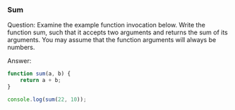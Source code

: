 
### Sum

Question: Examine the example function invocation below. Write the function sum, such that it accepts two arguments and returns the sum of its arguments. You may assume that the function arguments will always be numbers.

Answer:

```javascript
function sum(a, b) {
    return a + b;
}

console.log(sum(22, 10));
````

